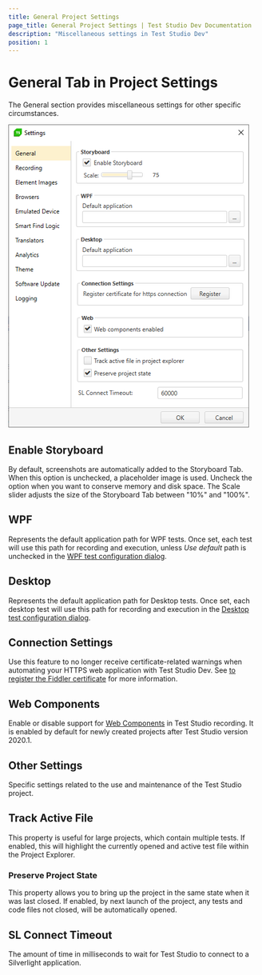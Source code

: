 ```yaml
---
title: General Project Settings
page_title: General Project Settings | Test Studio Dev Documentation
description: "Miscellaneous settings in Test Studio Dev"
position: 1
---
```

# General Tab in Project Settings

The General section provides miscellaneous settings for other specific circumstances.

![general][1]

## Enable Storyboard

By default, screenshots are automatically added to the Storyboard Tab. When this option is unchecked, a placeholder image is used. Uncheck the option when you want to conserve memory and disk space. The Scale slider adjusts the size of the Storyboard Tab between "10%" and "100%".

## WPF

Represents the default application path for WPF tests. Once set, each test will use this path for recording and execution, unless _Use default_ path is unchecked in the <a href="/features/recorder/record-test#record-a-wpf-test" target="_blank">WPF test configuration dialog</a>.

## Desktop

Represents the default application path for Desktop tests. Once set, each desktop test will use this path for recording and execution in the <a href="/features/recorder/record-test#record-a-desktop-test" target="_blank">Desktop test configuration dialog</a>.

## Connection Settings

Use this feature to no longer receive certificate-related warnings when automating your HTTPS web application with Test Studio Dev. See <a href="/advanced-topics/project-configuration/register-certificate" target="_blank">to register the Fiddler certificate</a> for more information.

## Web Components

Enable or disable support for <a href="https://developer.mozilla.org/en-US/docs/Web/Web_Components" target="_blank">Web Components</a> in Test Studio recording. It is enabled by default for newly created projects after Test Studio version 2020.1.

## Other Settings

Specific settings related to the use and maintenance of the Test Studio project.

## Track Active File

This property is useful for large projects, which contain multiple tests. If enabled, this will highlight the currently opened and active test file within the Project Explorer.

### Preserve Project State

This property allows you to bring up the project in the same state when it was last closed. If enabled, by next launch of the project, any tests and code files not closed, will be automatically opened.

## SL Connect Timeout

The amount of time in milliseconds to wait for Test Studio to connect to a Silverlight application.

[1]: images/general/fig1.png

